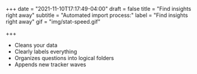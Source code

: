 +++
date = "2021-11-10T17:17:49-04:00"
draft = false
title = "Find insights right away"
subtitle = "Automated import process:"
label = "Find insights right away"
gif = "img/stat-speed.gif"

+++

* Cleans your data 
* Clearly labels everything 
* Organizes questions into logical folders 
* Appends new tracker waves